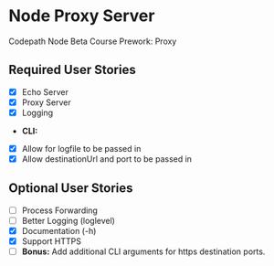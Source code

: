 # Node Proxy Server
Codepath Node Beta Course Prework: Proxy

## Required User Stories
 * [x] Echo Server
 * [x] Proxy Server
 * [x] Logging
 * **CLI:**
  * [x] Allow for logfile to be passed in
  * [x] Allow destinationUrl and port to be passed in

## Optional User Stories
 * [ ] Process Forwarding
 * [ ] Better Logging (loglevel)
 * [x] Documentation (-h)
 * [x] Support HTTPS
 * [ ] **Bonus:** Add additional CLI arguments for https destination ports.

